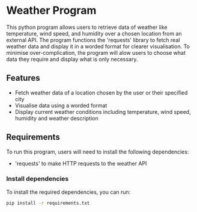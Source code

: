 # Weather Program
This python program allows users to retrieve data of weather like temperature, wind speed, and humidity over a chosen location from an external API. The program functions the 'requests' library to fetch real weather data and display it in a worded format for clearer visualisation. To minimise over-complication, the program will alow users to choose what data they require and display what is only necessary. 
## Features
- Fetch weather data of a location chosen by the user or their specified city
- Visualise data using a worded format 
- Display current weather conditions including temperature, wind speed, humidity and weather description

## Requirements
To run this program, users will need to install the following dependencies:
- 'requests' to make HTTP requests to the weather API

### Install dependencies
To install the required dependencies, you can run:

```bash
pip install -r requirements.txt


